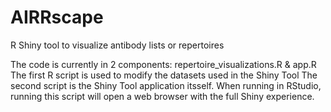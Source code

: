 # AIRRscape
R Shiny tool to visualize antibody lists or repertoires

The code is currently in 2 components: repertoire_visualizations.R & app.R
The first R script is used to modify the datasets used in the Shiny Tool
The second script is the Shiny Tool application itsself. When running in RStudio, running this script will open a web browser with the full Shiny experience.
